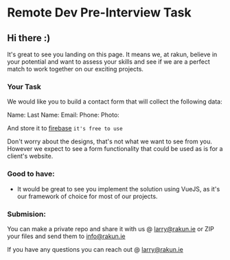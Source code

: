 # Remote Dev Pre-Interview Task

## Hi there :)
It's great to see you landing on this page. It means we, at rakun, believe in your potential and want to assess your skills and see if we are a perfect match to work together on our exciting projects.

### Your Task

We would like you to build a contact form that will collect the following data:

Name:
Last Name:
Email: 
Phone:
Photo: 

And store it to [firebase](https://firebase.google.com/) `it's free to use`

Don't worry about the designs, that's not what we want to see from you. 
However we expect to see a form functionality that could be used as is for a client's website.

### Good to have:
- It would be great to see you implement the solution using VueJS, as it's our framework of choice for most of our projects.

### Submision:

You can make a private repo and share it with us @ larry@rakun.ie
or ZIP your files and send them to info@rakun.ie

If you have any questions you can reach out @ larry@rakun.ie
